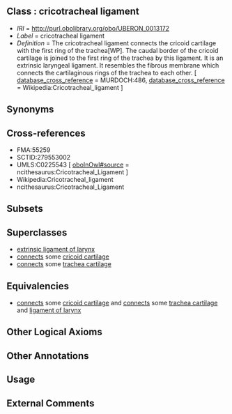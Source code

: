 
## Class : cricotracheal ligament

 * *IRI* = http://purl.obolibrary.org/obo/UBERON_0013172
 * *Label* = cricotracheal ligament
 * *Definition* = The cricotracheal ligament connects the cricoid cartilage with the first ring of the trachea[WP]. The caudal border of the cricoid cartilage is joined to the first ring of the trachea by this ligament. It is an extrinsic laryngeal ligament. It resembles the fibrous membrane which connects the cartilaginous rings of the trachea to each other. [ [database_cross_reference](../../ef/oboInOwl#hasDbXref.md) = MURDOCH:486, [database_cross_reference](../../ef/oboInOwl#hasDbXref.md) = Wikipedia:Cricotracheal_ligament ]

## Synonyms


## Cross-references

 * FMA:55259
 * SCTID:279553002
 * UMLS:C0225543 [ [oboInOwl#source](../../ce/oboInOwl#source.md) = ncithesaurus:Cricotracheal_Ligament ]
 * Wikipedia:Cricotracheal_ligament
 * ncithesaurus:Cricotracheal_Ligament

## Subsets


## Superclasses

 * [extrinsic ligament of larynx](../../UBERON/30/UBERON_0001730.md)
 * [connects](../../ts/core#connects.md) some [cricoid cartilage](../../UBERON/75/UBERON_0002375.md)
 * [connects](../../ts/core#connects.md) some [trachea cartilage](../../UBERON/04/UBERON_0003604.md)

## Equivalencies

 * [connects](../../ts/core#connects.md) some [cricoid cartilage](../../UBERON/75/UBERON_0002375.md) and [connects](../../ts/core#connects.md) some [trachea cartilage](../../UBERON/04/UBERON_0003604.md) and [ligament of larynx](../../UBERON/43/UBERON_0001743.md)

## Other Logical Axioms


## Other Annotations


## Usage


## External Comments


